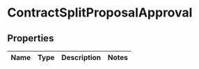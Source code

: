 # ContractSplitProposalApproval

## Properties
Name | Type | Description | Notes
------------ | ------------- | ------------- | -------------
